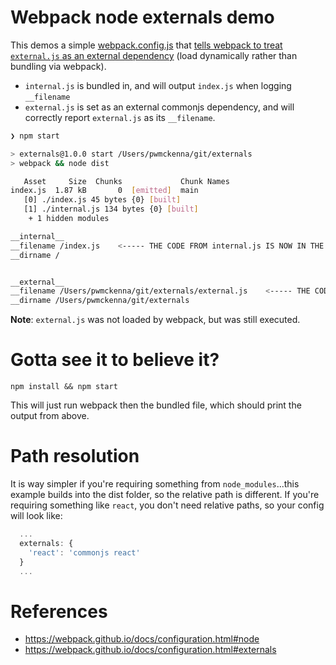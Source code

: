 # Webpack node externals demo

This demos a simple [webpack.config.js](https://github.com/pwmckenna/webpack-node-externals-demo/blob/master/webpack.config.js) that [tells webpack to treat `external.js` as an external dependency](https://github.com/pwmckenna/webpack-node-externals-demo/blob/master/webpack.config.js#L12) (load dynamically rather than bundling via webpack).

- `internal.js` is bundled in, and will output `index.js` when logging `__filename`
- `external.js` is set as an external commonjs dependency, and will correctly report `external.js` as its `__filename`.

```bash
❯ npm start

> externals@1.0.0 start /Users/pwmckenna/git/externals
> webpack && node dist

   Asset     Size  Chunks             Chunk Names
index.js  1.87 kB       0  [emitted]  main
   [0] ./index.js 45 bytes {0} [built]
   [1] ./internal.js 134 bytes {0} [built]
    + 1 hidden modules

__internal__
__filename /index.js    <----- THE CODE FROM internal.js IS NOW IN THE FILE index.js
__dirname /


__external__
__filename /Users/pwmckenna/git/externals/external.js    <----- THE CODE FROM external.js REMAINS IN ITS OWN FILE
__dirname /Users/pwmckenna/git/externals
```

__Note__: `external.js` was not loaded by webpack, but was still executed.

# Gotta see it to believe it?

`npm install && npm start`

This will just run webpack then the bundled file, which should print the output from above.

# Path resolution

It is way simpler if you're requiring something from `node_modules`...this example builds into the dist folder, so the relative path is different. If you're requiring something like `react`, you don't need relative paths, so your config will look like:

```js
  ...
  externals: {
    'react': 'commonjs react'
  }
  ...
```

# References

- https://webpack.github.io/docs/configuration.html#node
- https://webpack.github.io/docs/configuration.html#externals
